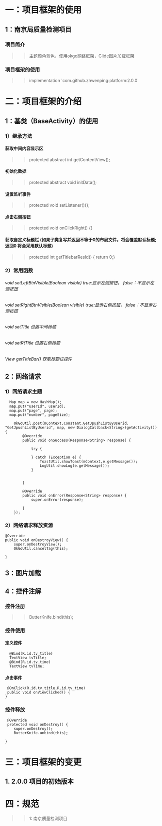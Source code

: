 # 一：项目框架的使用
  ## 1：南京局质量检测项目
  ### 项目简介
  >>主题颜色蓝色，使用okgo网络框架，Glide图片加载框架
  ### 项目框架的使用 
  >>implementation 'com.github.zhwenping:platform:2.0.0'  
# 二：项目框架的介绍
 ## 1：基类（BaseActivity）的使用
 ### 1）继承方法
 #### 获取中间内容显示区
 >>protected abstract int getContentView();
  #### 初始化数据
  >> protected abstract void initData();
  #### 设置监听事件
  >> protected  void setListener(){};
  #### 点击右侧按钮
  >> protected void onClickRight() {}
  ####  获取自定义标题栏 (如果子类复写并返回不等于0的布局文件，将会覆盖默认标题;返回0 将会采用默认标题)
  >>  protected int getTitlebarResId() { return 0;}
    
 ### 2）常用函数
 ###### void setLeftBtnVisible(Boolean visible) true:显示左侧按钮， false：不显示左侧按钮
 ###### void setRightBtnVisible(Boolean visible) true:显示右侧按钮， false：不显示右侧按钮
 ###### void setTitle 设置中间标题
 ###### void setRtTitle 设置右侧标题
 ###### View getTitleBar() 获取标题栏控件

 ## 2：网络请求 
 ### 1）网络请求主题
      Map map = new HashMap();
      map.put("userId", userId);
      map.put("page", page);
      map.put("number", pageSize);

        OkGoUtil.post(mContext,Constant.GetJpushListByUserid, "GetJpushListByUserid", map, new DialogCallback<String>(getActivity())         {
            @Override
            public void onSuccess(Response<String> response) {

                try {
                    
                } catch (Exception e) {
                    ToastUtil.showToast(mContext,e.getMessage());
                    LogUtil.showLog(e.getMessage());
                }


            }

            @Override
            public void onError(Response<String> response) {
                super.onError(response);

            }
        });
   ### 2）网络请求释放资源
    @Override
    public void onDestroyView() {
        super.onDestroyView();
        OkGoUtil.cancelTag(this);
   
    }

 ## 3：图片加载
 
 ## 4：控件注解
   ### 控件注册
   >> ButterKnife.bind(this);
   ### 控件使用
   #### 定义控件
      @Bind(R.id.tv_title)
      TextView tvTitle;
      @Bind(R.id.tv_time)
      TextView tvTime;
   #### 点击事件
     @OnClick(R.id.tv_title,R.id.tv_time)
     public void onViewClicked() {
    }
   ### 控件释放
     @Override
     protected void onDestroy() {
        super.onDestroy();
        ButterKnife.unbind(this);

    }
 
 # 三：项目框架的变更
 ## 1. 2.0.0 项目的初始版本 
 # 四：规范
 >> 1: 南京质量检测项目
 
 
